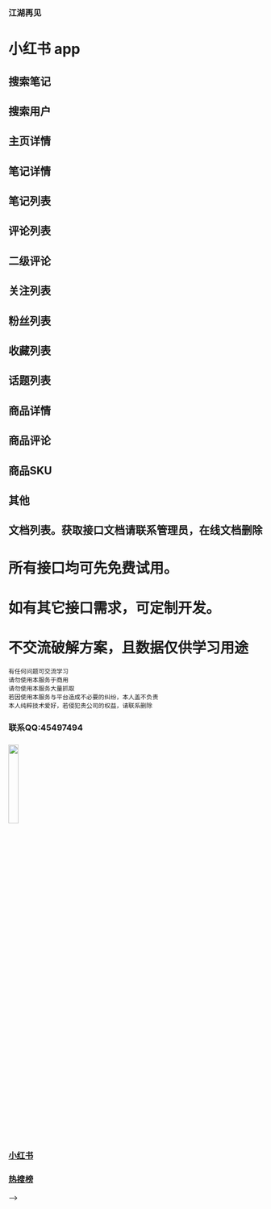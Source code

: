### 江湖再见 ## 
<!--   小红书数据采集, 支持日采400万+！  
          
# xiaohongshu
   
##  数据均为app实时数据，非市面上缓存数据，请自行鉴定。
    
### 返回code常用状态码说明
|状态码|说明|
|--|--|
|0|仅表示请求成功|
|401004|用户不存在,请先开户|
|401005|用户被锁定|
|401017|次数用完|
|401018|token缺失|
|500001|系统内部异常|
|500002|请求有问题|

<!-- 
## 话题详情
## 话题列表
## 搜索-发现热点（热搜榜）
## 搜索-下拉推荐
## 首页笔记列表
## 首页分类列表
-->

# 小红书 app 

## 搜索笔记
## 搜索用户
## 主页详情
## 笔记详情
## 笔记列表
## 评论列表
## 二级评论
## 关注列表
## 粉丝列表
## 收藏列表
## 话题列表
## 商品详情
## 商品评论
## 商品SKU
## 其他
## 文档列表。获取接口文档请联系管理员，在线文档删除

# 所有接口均可先免费试用。
# 如有其它接口需求，可定制开发。
# 不交流破解方案，且数据仅供学习用途

```
有任何问题可交流学习  
请勿使用本服务于商用   
请勿使用本服务大量抓取   
若因使用本服务与平台造成不必要的纠纷，本人盖不负责  
本人纯粹技术爱好，若侵犯贵公司的权益，请联系删除
``` 

### 联系QQ:45497494
###
<img src="https://qr.api.cli.im/newqr/create?data=https%253A%252F%252Fqm.qq.com%252Fcgi-bin%252Fqm%252Fqr%253Fk%253DgsXU_14bQsI8BdSevrFzHU7vIYnRCnFQ%2526noverify%253D0&level=H&transparent=false&bgcolor=%23FFFFFF&forecolor=%23000000&blockpixel=12&marginblock=1&logourl=&logoshape=no&size=500&kid=cliim&key=211db538a2ba8c28441f5d952fe165db" width="20%">

### [小红书](https://github.com/canglingzhiyue/xiaohongshu)
### [热搜榜](https://github.com/canglingzhiyue/hot_search)
-->
